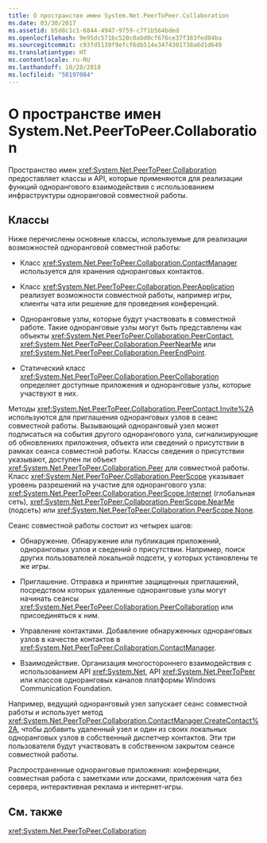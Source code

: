 ```yaml
---
title: О пространстве имен System.Net.PeerToPeer.Collaboration
ms.date: 03/30/2017
ms.assetid: b5d8c1c1-6844-4947-9759-c7f1b564bded
ms.openlocfilehash: 9e95dc571bc520c0abd0cf676ce37f383fed84ba
ms.sourcegitcommit: c93fd5139f9efcf6db514e3474301738a6d1d649
ms.translationtype: HT
ms.contentlocale: ru-RU
ms.lasthandoff: 10/28/2018
ms.locfileid: "50197084"
---
```

# <a name="about-the-systemnetpeertopeercollaboration-namespace"></a>О пространстве имен System.Net.PeerToPeer.Collaboration
Пространство имен <xref:System.Net.PeerToPeer.Collaboration> предоставляет классы и API, которые применяются для реализации функций однорангового взаимодействия с использованием инфраструктуры одноранговой совместной работы.  
  
## <a name="classes"></a>Классы  
 Ниже перечислены основные классы, используемые для реализации возможностей одноранговой совместной работы:  
  
-   Класс <xref:System.Net.PeerToPeer.Collaboration.ContactManager> используется для хранения одноранговых контактов.  
  
-   Класс <xref:System.Net.PeerToPeer.Collaboration.PeerApplication> реализует возможности совместной работы, например игры, клиенты чата или решение для проведения конференций.  
  
-   Одноранговые узлы, которые будут участвовать в совместной работе.  Такие одноранговые узлы могут быть представлены как объекты <xref:System.Net.PeerToPeer.Collaboration.PeerContact>, <xref:System.Net.PeerToPeer.Collaboration.PeerNearMe> или <xref:System.Net.PeerToPeer.Collaboration.PeerEndPoint>.  
  
-   Статический класс <xref:System.Net.PeerToPeer.Collaboration.PeerCollaboration> определяет доступные приложения и одноранговые узлы, которые участвуют в них.  
  
 Методы <xref:System.Net.PeerToPeer.Collaboration.PeerContact.Invite%2A> используются для приглашения одноранговых узлов в сеанс совместной работы.  Вызывающий одноранговый узел может подписаться на события другого однорангового узла, сигнализирующие об обновлениях приложения, объекта или сведений о присутствии в рамках сеанса совместной работы. Классы сведения о присутствии указывают, доступен ли объект <xref:System.Net.PeerToPeer.Collaboration.Peer> для совместной работы. Класс <xref:System.Net.PeerToPeer.Collaboration.PeerScope> указывает уровень разрешений на участие для однорангового узла: <xref:System.Net.PeerToPeer.Collaboration.PeerScope.Internet> (глобальная сеть), <xref:System.Net.PeerToPeer.Collaboration.PeerScope.NearMe> (подсеть) или <xref:System.Net.PeerToPeer.Collaboration.PeerScope.None>.  
  
 Сеанс совместной работы состоит из четырех шагов:  
  
-   Обнаружение. Обнаружение или публикация приложений, одноранговых узлов и сведений о присутствии.  Например, поиск других пользователей локальной подсети, у которых установлены те же игры.  
  
-   Приглашение. Отправка и принятие защищенных приглашений, посредством которых удаленные одноранговые узлы могут начинать сеансы <xref:System.Net.PeerToPeer.Collaboration.PeerCollaboration> или присоединяться к ним.  
  
-   Управление контактами. Добавление обнаруженных одноранговых узлов в качестве контактов в <xref:System.Net.PeerToPeer.Collaboration.ContactManager>.  
  
-   Взаимодействие. Организация многостороннего взаимодействия с использованием API <xref:System.Net>, API <xref:System.Net.PeerToPeer> или классов одноранговых каналов платформы Windows Communication Foundation.  
  
 Например, ведущий одноранговый узел запускает сеанс совместной работы и использует метод <xref:System.Net.PeerToPeer.Collaboration.ContactManager.CreateContact%2A>, чтобы добавить удаленный узел и один из своих локальных одноранговых узлов в собственный диспетчер контактов.  Эти три пользователя будут участвовать в собственном закрытом сеансе совместной работы.  
  
 Распространенные одноранговые приложения: конференции, совместная работа с заметками или досками, приложения чата без сервера, интерактивная реклама и интернет-игры.  
  
## <a name="see-also"></a>См. также  
 <xref:System.Net.PeerToPeer.Collaboration>
